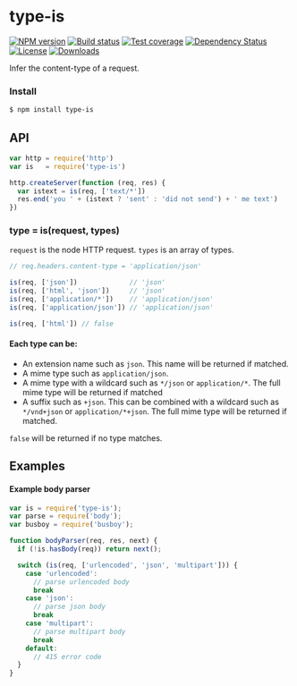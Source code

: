 # type-is

[![NPM version][npm-image]][npm-url]
[![Build status][travis-image]][travis-url]
[![Test coverage][coveralls-image]][coveralls-url]
[![Dependency Status][david-image]][david-url]
[![License][license-image]][license-url]
[![Downloads][downloads-image]][downloads-url]

Infer the content-type of a request.

### Install

```sh
$ npm install type-is
```

## API

```js
var http = require('http')
var is   = require('type-is')

http.createServer(function (req, res) {
  var istext = is(req, ['text/*'])
  res.end('you ' + (istext ? 'sent' : 'did not send') + ' me text')
})
```

### type = is(request, types)

`request` is the node HTTP request. `types` is an array of types.

```js
// req.headers.content-type = 'application/json'

is(req, ['json'])             // 'json'
is(req, ['html', 'json'])     // 'json'
is(req, ['application/*'])    // 'application/json'
is(req, ['application/json']) // 'application/json'

is(req, ['html']) // false
```

#### Each type can be:

- An extension name such as `json`. This name will be returned if matched.
- A mime type such as `application/json`.
- A mime type with a wildcard such as `*/json` or `application/*`. The full mime type will be returned if matched
- A suffix such as `+json`. This can be combined with a wildcard such as `*/vnd+json` or `application/*+json`. The full mime type will be returned if matched.

`false` will be returned if no type matches.

## Examples

#### Example body parser

```js
var is = require('type-is');
var parse = require('body');
var busboy = require('busboy');

function bodyParser(req, res, next) {
  if (!is.hasBody(req)) return next();

  switch (is(req, ['urlencoded', 'json', 'multipart'])) {
    case 'urlencoded':
      // parse urlencoded body
      break
    case 'json':
      // parse json body
      break
    case 'multipart':
      // parse multipart body
      break
    default:
      // 415 error code
  }
}
```

[npm-image]: https://img.shields.io/npm/v/type-is.svg?style=flat-square
[npm-url]: https://npmjs.org/package/type-is
[travis-image]: https://img.shields.io/travis/jshttp/type-is.svg?style=flat-square
[travis-url]: https://travis-ci.org/jshttp/type-is
[coveralls-image]: https://img.shields.io/coveralls/jshttp/type-is.svg?style=flat-square
[coveralls-url]: https://coveralls.io/r/jshttp/type-is?branch=master
[david-image]: http://img.shields.io/david/jshttp/type-is.svg?style=flat-square
[david-url]: https://david-dm.org/jshttp/type-is
[license-image]: http://img.shields.io/npm/l/type-is.svg?style=flat-square
[license-url]: LICENSE
[downloads-image]: http://img.shields.io/npm/dm/type-is.svg?style=flat-square
[downloads-url]: https://npmjs.org/package/type-is
